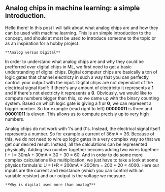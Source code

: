 ## Analog chips in machine learning: a simple introduction.


Hello there! In this post I will talk about what analog chips are and how they can be used with machine learning. This is an simple introduction to the concept, and should at most be used to introduce someone to the topic or as an inspiration for a hobby project.

    **Analog versus Digital**
In order to understand what analog chips are and why they could be prefferred over digital chips in ML, we first need to get a basic understanding of digital chips. Digital computer chips are basically a ton of logic gates that channel electricty in such a way that you can perfectly controll your output with the input. Digital chips are not dependant of the electrical signal itself: If there's any amount of electricity it represents a **1** and if there's not electricty it represents a **0**. Obviously, we would like to compute numbers bigger than this, so we came up with the binary counting system. Based on which logic gate is giving a **1** or **0**, we can represent a bigger number. So for example (read right to left) **00000011** is three and **00001011** is eleven. This allows us to compute precisly up to very high numbers.

Analog chips do not work with 1's and 0's. Instead, the electrical signal itself represents a number. So for example a current of 36mA = 36. Because of this, we do not need to wire up logic gates in a very complex way so that we get our desired result. Instead, all the calculations can be represented physically. Adding two number together becoms adding two wires together: I + I = 30mA + 30mA = 30 + 30 = 60. And in order to do some more complex calculations like multiplication, we just have to take a look at some physics formula's: U = I*R = 200mA * 20Ohm = 200 * 20 = 4000. Here our inputs are the current and resistance (which you can control with an variable resistor) and our output is the voltage we measure.

    **Why is digital used more than analog?**






